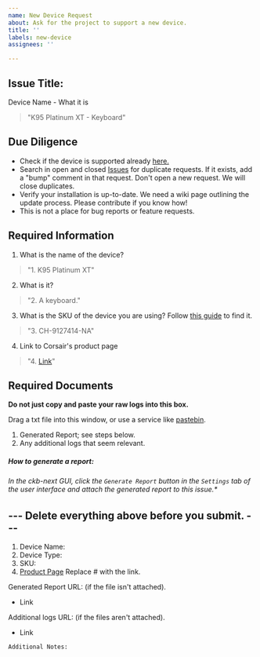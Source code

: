 ```yaml
---
name: New Device Request
about: Ask for the project to support a new device.
title: ''
labels: new-device
assignees: ''

---
```

## Issue Title:
Device Name - What it is 
> "K95 Platinum XT - Keyboard"

## Due Diligence
- Check if the device is supported already [here.](#)
- Search in open and closed [Issues](https://github.com/ckb-next/ckb-next/issues) for duplicate requests. If it exists, add a "bump" comment in that request. Don't open a new request. We will close duplicates.
- Verify your installation is up-to-date. We need a wiki page outlining the update process. Please contribute if you know how!
- This is not a place for bug reports or feature requests.

## Required Information

1. What is the name of the device? 
> "1. K95 Platinum XT"

2. What is it?
> "2. A keyboard."

3. What is the SKU of the device you are using? Follow [this guide](https://help.corsair.com/hc/en-us/articles/360025378691-Find-a-Serial-Number-or-Lot-Code) to find it.
> "3. CH-9127414-NA"

4. Link to Corsair's product page
> "4. [Link](https://www.corsair.com/us/en/Categories/Products/Gaming-Keyboards/RGB-Mechanical-Gaming-Keyboards/K95-RGB-PLATINUM-XT-Mechanical-Gaming-Keyboard/p/CH-9127411-NA)"


## Required Documents
**Do not just copy and paste your raw logs into this box.** </br>

Drag a txt file into this window, or use a service like [pastebin](https://pastebin.com/).

1. Generated Report; see steps below.
2. Any additional logs that seem relevant.
##### How to generate a report: 
###### In the ckb-next GUI, click the `Generate Report` button in the `Settings` tab of the user interface and attach the generated report to this issue.*

## --- Delete everything above before you submit. ---

 1. Device Name:
 2. Device Type:
 3. SKU:
 4. [Product Page](#) Replace # with the link.

Generated Report URL: (if the file isn't attached).
* Link

Additional logs URL: (if the files aren't attached).
* Link

```
Additional Notes:


```